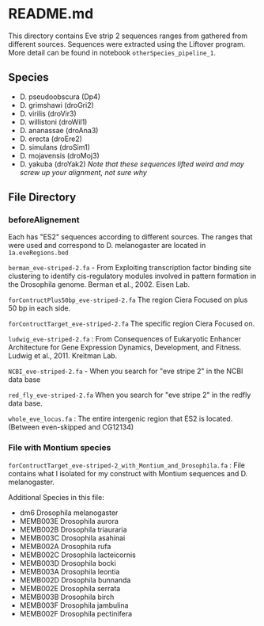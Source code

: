# README.md

This directory contains Eve strip 2 sequences ranges from  gathered from different sources. Sequences were extracted using the Liftover program. More detail can be found in notebook `otherSpecies_pipeline_1`.   

## Species

-  D. pseudoobscura (Dp4)
-  D. grimshawi (droGri2)
-  D. virilis (droVir3)
-  D. willistoni (droWil1)
-  D. ananassae (droAna3)
-  D. erecta (droEre2)
-  D. simulans (droSim1)
-  D. mojavensis (droMoj3)
-  D. yakuba (droYak2) *Note that these sequences lifted weird and may screw up your alignment, not sure why*

## File Directory

### beforeAlignement   

Each has "ES2" sequences according to different sources. The ranges that were used and correspond to D. melanogaster are located in `1a.eveRegions.bed`

`berman_eve-striped-2.fa` - From Exploiting transcription factor binding site clustering to identify cis-regulatory modules involved in pattern formation in the Drosophila genome.  Berman et al., 2002.  Eisen Lab.

`forContructPlus50bp_eve-striped-2.fa` The region Ciera Focused on plus 50 bp in each side. 

`forContructTarget_eve-striped-2.fa` The specific region Ciera Focused on.

`ludwig_eve-striped-2.fa` : From Consequences of Eukaryotic Enhancer Architecture for Gene Expression Dynamics, Development, and Fitness. Ludwig et al., 2011.  Kreitman Lab.

`NCBI_eve-striped-2.fa` - When you search for "eve stripe 2" in the NCBI data base 

`red_fly_eve-striped-2.fa` When you search for "eve stripe 2" in the redfly data base.

`whole_eve_locus.fa` : The entire intergenic region that ES2 is located. (Between even-skipped and CG12134)

### File with Montium species

`forContructTarget_eve-striped-2_with_Montium_and_Drosophila.fa` : File contains what I isolated for my construct with Montium sequences and D. melanogaster.

Additional Species in this file:

-  dm6          Drosophila melanogaster
-  MEMB003E    Drosophila aurora
-  MEMB002B    Drosophila triauraria 
-  MEMB003C    Drosophila asahinai 
-  MEMB002A    Drosophila rufa
-  MEMB002C    Drosophila lacteicornis 
-  MEMB003D    Drosophila bocki 
-  MEMB003A    Drosophila leontia
-  MEMB002D    Drosophila bunnanda 
-  MEMB002E    Drosophila serrata 
-  MEMB003B    Drosophila birch 
-  MEMB003F    Drosophila jambulina 
-  MEMB002F    Drosophila pectinifera 

